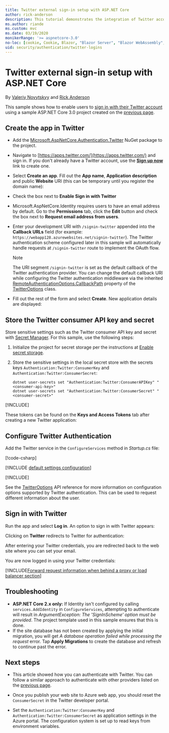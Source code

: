 ```yaml
---
title: Twitter external sign-in setup with ASP.NET Core
author: rick-anderson
description: This tutorial demonstrates the integration of Twitter account user authentication into an existing ASP.NET Core app.
ms.author: riande
ms.custom: mvc
ms.date: 03/19/2020
monikerRange: '>= aspnetcore-3.0'
no-loc: [cookie, Cookie, Blazor, "Blazor Server", "Blazor WebAssembly", "Identity", "Let's Encrypt", Razor, SignalR]
uid: security/authentication/twitter-logins
---
```

# Twitter external sign-in setup with ASP.NET Core

By [Valeriy Novytskyy](https://github.com/01binary) and [Rick Anderson](https://twitter.com/RickAndMSFT)

This sample shows how to enable users to [sign in with their Twitter account](https://dev.twitter.com/web/sign-in/desktop-browser) using a sample ASP.NET Core 3.0 project created on the [previous page](xref:security/authentication/social/index).

## Create the app in Twitter

* Add the [Microsoft.AspNetCore.Authentication.Twitter](https://www.nuget.org/packages/Microsoft.AspNetCore.Authentication.Twitter/3.0.0) NuGet package to the project.

* Navigate to [https://apps.twitter.com/](https://apps.twitter.com/) and sign in. If you don't already have a Twitter account, use the **[Sign up now](https://twitter.com/signup)** link to create one.

* Select **Create an app**. Fill out the **App name**, **Application description** and public **Website** URI (this can be temporary until you register the domain name):

* Check the box next to **Enable Sign in with Twitter**

* Microsoft.AspNetCore.Identity requires users to have an email address by default. Go to the **Permissions** tab, click the **Edit** button and check the box next to **Request email address from users**.

* Enter your development URI with `/signin-twitter` appended into the **Callback URLs** field (for example: `https://webapp128.azurewebsites.net/signin-twitter`). The Twitter authentication scheme configured later in this sample will automatically handle requests at `/signin-twitter` route to implement the OAuth flow.

  > [!NOTE]
  > The URI segment `/signin-twitter` is set as the default callback of the Twitter authentication provider. You can change the default callback URI while configuring the Twitter authentication middleware via the inherited [RemoteAuthenticationOptions.CallbackPath](/dotnet/api/microsoft.aspnetcore.authentication.remoteauthenticationoptions.callbackpath) property of the [TwitterOptions](/dotnet/api/microsoft.aspnetcore.authentication.twitter.twitteroptions) class.

* Fill out the rest of the form and select **Create**. New application details are displayed:

## Store the Twitter consumer API key and secret

Store sensitive settings such as the Twitter consumer API key and secret with [Secret Manager](xref:security/app-secrets). For this sample, use the following steps:

1. Initialize the project for secret storage per the instructions at [Enable secret storage](xref:security/app-secrets#enable-secret-storage).
1. Store the sensitive settings in the local secret store with the secrets keys `Authentication:Twitter:ConsumerKey` and `Authentication:Twitter:ConsumerSecret`:

    ```dotnetcli
    dotnet user-secrets set "Authentication:Twitter:ConsumerAPIKey" "<consumer-api-key>"
    dotnet user-secrets set "Authentication:Twitter:ConsumerSecret" "<consumer-secret>"
    ```

[!INCLUDE[](~/includes/environmentVarableColon.md)]

These tokens can be found on the **Keys and Access Tokens** tab after creating a new Twitter application:

## Configure Twitter Authentication

Add the Twitter service in the `ConfigureServices` method in *Startup.cs* file:

[!code-csharp[](~/security/authentication/social/social-code/3.x/StartupTwitter3x.cs?name=snippet&highlight=10-15)]

[!INCLUDE [default settings configuration](includes/default-settings.md)]

[!INCLUDE[](includes/chain-auth-providers.md)]

See the [TwitterOptions](/dotnet/api/microsoft.aspnetcore.builder.twitteroptions) API reference for more information on configuration options supported by Twitter authentication. This can be used to request different information about the user.

## Sign in with Twitter

Run the app and select **Log in**. An option to sign in with Twitter appears:

Clicking on **Twitter** redirects to Twitter for authentication:

After entering your Twitter credentials, you are redirected back to the web site where you can set your email.

You are now logged in using your Twitter credentials:

[!INCLUDE[Forward request information when behind a proxy or load balancer section](includes/forwarded-headers-middleware.md)]

<!-- 
### React to cancel Authorize External sign-in
Twitter doesn't support AccessDeniedPath
Rather in the twitter setup, you can provide an External sign-in homepage. The external sign-in homepage doesn't support localhost. Tested with https://cors3.azurewebsites.net/ and that works.
-->

## Troubleshooting

* **ASP.NET Core 2.x only:** If Identity isn't configured by calling `services.AddIdentity` in `ConfigureServices`, attempting to authenticate will result in *ArgumentException: The 'SignInScheme' option must be provided*. The project template used in this sample ensures that this is done.
* If the site database has not been created by applying the initial migration, you will get *A database operation failed while processing the request* error. Tap **Apply Migrations** to create the database and refresh to continue past the error.

## Next steps

* This article showed how you can authenticate with Twitter. You can follow a similar approach to authenticate with other providers listed on the [previous page](xref:security/authentication/social/index).

* Once you publish your web site to Azure web app, you should reset the `ConsumerSecret` in the Twitter developer portal.

* Set the `Authentication:Twitter:ConsumerKey` and `Authentication:Twitter:ConsumerSecret` as application settings in the Azure portal. The configuration system is set up to read keys from environment variables.
